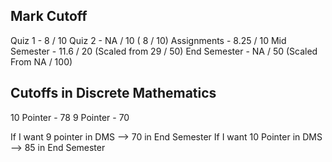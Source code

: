 ## Mark Cutoff

Quiz 1 - 8 / 10
Quiz 2 - NA / 10 ( 8 / 10)
Assignments - 8.25 / 10
Mid Semester - 11.6 / 20 (Scaled from 29 / 50)
End Semester - NA / 50 (Scaled From NA / 100)

## Cutoffs in Discrete Mathematics

10 Pointer - 78
9 Pointer - 70

If I want 9 pointer in DMS --> 70 in End Semester
If I want 10 Pointer in DMS --> 85 in End Semester

